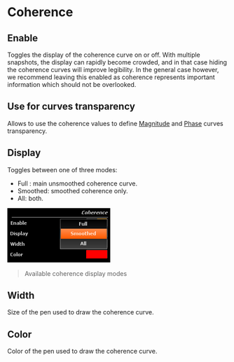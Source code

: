 # Coherence

## Enable
Toggles the display of the coherence curve on or off.
With multiple snapshots, the display can rapidly become crowded, and in that case hiding the coherence curves will improve legibility.
In the general case however, we recommend leaving this enabled as coherence
represents important information which should not be overlooked.

## Use for curves transparency
Allows to use the coherence values to define [Magnitude](13_Transfer_function_measurement_05_Setup_04_Magnitude.md) and [Phase](13_Transfer_function_measurement_05_Setup_05_Phase.md) curves transparency.

<!-- TODO: This section should not be there anymore. The option is inside each the magnitude and the Phase -->


## Display
Toggles between one of three modes:

* Full : main unsmoothed coherence curve.
* Smoothed: smoothed coherence only.
* All: both.

![](include/Coherence_Display.png)

> Available coherence display modes

## Width
Size of the pen used to draw the coherence curve.

## Color
Color of the pen used to draw the coherence curve.
